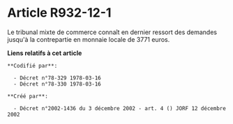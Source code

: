 # Article R932-12-1

Le tribunal mixte de commerce connaît en dernier ressort des demandes jusqu'à la contrepartie en monnaie locale de 3771
euros.

**Liens relatifs à cet article**

	**Codifié par**:

	  - Décret n°78-329 1978-03-16
	  - Décret n°78-330 1978-03-16

	**Créé par**:

	  - Décret n°2002-1436 du 3 décembre 2002 - art. 4 () JORF 12 décembre 2002

